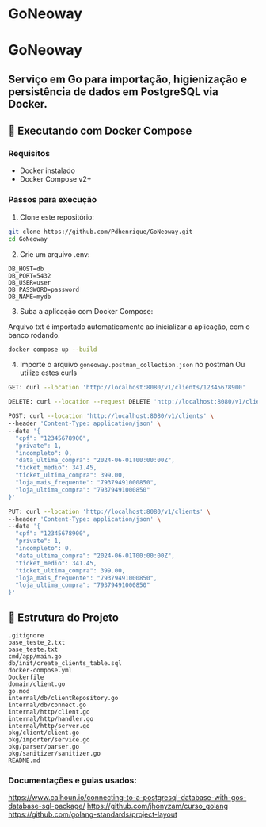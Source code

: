 # GoNeoway

# GoNeoway

## Serviço em Go para importação, higienização e persistência de dados em PostgreSQL via Docker.

## 🐳 Executando com Docker Compose

### Requisitos

- Docker instalado
- Docker Compose v2+

### Passos para execução

1. Clone este repositório:

```bash
git clone https://github.com/Pdhenrique/GoNeoway.git
cd GoNeoway
```

2. Crie um arquivo .env:

```env
DB_HOST=db
DB_PORT=5432
DB_USER=user
DB_PASSWORD=password
DB_NAME=mydb
```

3. Suba a aplicação com Docker Compose:

Arquivo txt é importado automaticamente ao inicializar a aplicação, com o banco rodando.

```bash
docker compose up --build
```

4. Importe o arquivo `goneoway.postman_collection.json` no postman
   Ou utilize estes curls

```bash
GET: curl --location 'http://localhost:8080/v1/clients/12345678900'

DELETE: curl --location --request DELETE 'http://localhost:8080/v1/clients/12345678900'

POST: curl --location 'http://localhost:8080/v1/clients' \
--header 'Content-Type: application/json' \
--data '{
  "cpf": "12345678900",
  "private": 1,
  "incompleto": 0,
  "data_ultima_compra": "2024-06-01T00:00:00Z",
  "ticket_medio": 341.45,
  "ticket_ultima_compra": 399.00,
  "loja_mais_frequente": "79379491000850",
  "loja_ultima_compra": "79379491000850"
}'

PUT: curl --location 'http://localhost:8080/v1/clients' \
--header 'Content-Type: application/json' \
--data '{
  "cpf": "12345678900",
  "private": 1,
  "incompleto": 0,
  "data_ultima_compra": "2024-06-01T00:00:00Z",
  "ticket_medio": 341.45,
  "ticket_ultima_compra": 399.00,
  "loja_mais_frequente": "79379491000850",
  "loja_ultima_compra": "79379491000850"
}'
```

## 📁 Estrutura do Projeto

```
.gitignore
base_teste_2.txt
base_teste.txt
cmd/app/main.go
db/init/create_clients_table.sql
docker-compose.yml
Dockerfile
domain/client.go
go.mod
internal/db/clientRepository.go
internal/db/connect.go
internal/http/client.go
internal/http/handler.go
internal/http/server.go
pkg/client/client.go
pkg/importer/service.go
pkg/parser/parser.go
pkg/sanitizer/sanitizer.go
README.md
```

### Documentações e guias usados:

https://www.calhoun.io/connecting-to-a-postgresql-database-with-gos-database-sql-package/
https://github.com/jhonyzam/curso_golang
https://github.com/golang-standards/project-layout
